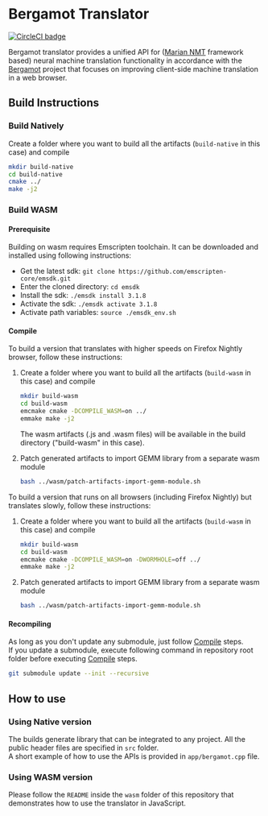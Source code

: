 # Bergamot Translator

[![CircleCI badge](https://img.shields.io/circleci/project/github/browsermt/bergamot-translator/main.svg?label=CircleCI)](https://circleci.com/gh/browsermt/bergamot-translator/)

Bergamot translator provides a unified API for ([Marian NMT](https://marian-nmt.github.io/) framework based) neural machine translation functionality in accordance with the [Bergamot](https://browser.mt/) project that focuses on improving client-side machine translation in a web browser.

## Build Instructions

### Build Natively
Create a folder where you want to build all the artifacts (`build-native` in this case) and compile

```bash
mkdir build-native
cd build-native
cmake ../
make -j2
```

### Build WASM
#### Prerequisite

Building on wasm requires Emscripten toolchain. It can be downloaded and installed using following instructions:

* Get the latest sdk: `git clone https://github.com/emscripten-core/emsdk.git`
* Enter the cloned directory: `cd emsdk`
* Install the sdk: `./emsdk install 3.1.8`
* Activate the sdk: `./emsdk activate 3.1.8`
* Activate path variables: `source ./emsdk_env.sh`

#### <a name="Compile"></a> Compile

To build a version that translates with higher speeds on Firefox Nightly browser, follow these instructions:

   1. Create a folder where you want to build all the artifacts (`build-wasm` in this case) and compile
       ```bash
       mkdir build-wasm
       cd build-wasm
       emcmake cmake -DCOMPILE_WASM=on ../
       emmake make -j2
       ```

       The wasm artifacts (.js and .wasm files) will be available in the build directory ("build-wasm" in this case).

   2. Patch generated artifacts to import GEMM library from a separate wasm module
       ```bash
       bash ../wasm/patch-artifacts-import-gemm-module.sh
       ```

To build a version that runs on all browsers (including Firefox Nightly) but translates slowly, follow these instructions:

  1. Create a folder where you want to build all the artifacts (`build-wasm` in this case) and compile
      ```bash
      mkdir build-wasm
      cd build-wasm
      emcmake cmake -DCOMPILE_WASM=on -DWORMHOLE=off ../
      emmake make -j2
      ```

  2. Patch generated artifacts to import GEMM library from a separate wasm module
       ```bash
       bash ../wasm/patch-artifacts-import-gemm-module.sh
       ```

#### Recompiling
As long as you don't update any submodule, just follow [Compile](#Compile) steps.\
If you update a submodule, execute following command in repository root folder before executing
[Compile](#Compile) steps.
```bash
git submodule update --init --recursive
```


## How to use

### Using Native version

The builds generate library that can be integrated to any project. All the public header files are specified in `src` folder.\
A short example of how to use the APIs is provided in `app/bergamot.cpp` file.

### Using WASM version

Please follow the `README` inside the `wasm` folder of this repository that demonstrates how to use the translator in JavaScript.

